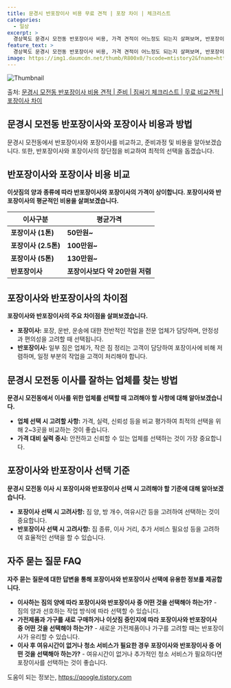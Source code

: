```yaml
---
title: 문경시 반포장이사 비용 무료 견적 | 포장 차이 | 체크리스트
categories:
  - 일상
excerpt: >
  경상북도 문경시 모전동 반포장이사 비용, 가격 견적이 어느정도 되는지 살펴보며, 반포장이사를 준비함에 있어 짐싸기 준비 체크리스트가 무엇인지 보겠습니다. 마지막으로 포장이사와 차이점을 통해 무료 비교견적으로 어떤 것이 더 합리적인 선택인지 공유 드립니다.문경시 모전동 포장이사 견적 샘플 보기 👈 클릭문경시 모전동 포장이사 가격 살펴보기 👈 클릭문경시 모전동 반포장이사 평균 이사 비용평수문경시 모전동 평균 이사 비용원룸 이사9평 이하 (1톤)30만원~투룸/쓰리룸 이사16평 ~ 20평 (2.5톤)80만원~쓰리룸 이사21평 (5톤) ~110만원~우리집 무료 이사견적 받기 👈 클릭포장 vs 반포장: 두 가지 이사 방법의 큰 차이이사를 할 때 포장과 반포장의 가장 큰 차이점은? 포장이사: 1톤은 50만원, ..
feature_text: >
  경상북도 문경시 모전동 반포장이사 비용, 가격 견적이 어느정도 되는지 살펴보며, 반포장이사를 준비함에 있어 짐싸기 준비 체크리스트가 무엇인지 보겠습니다. 마지막으로 포장이사와 차이점을 통해 무료 비교견적으로 어떤 것이 더 합리적인 선택인지 공유 드립니다.문경시 모전동 포장이사 견적 샘플 보기 👈 클릭문경시 모전동 포장이사 가격 살펴보기 👈 클릭문경시 모전동 반포장이사 평균 이사 비용평수문경시 모전동 평균 이사 비용원룸 이사9평 이하 (1톤)30만원~투룸/쓰리룸 이사16평 ~ 20평 (2.5톤)80만원~쓰리룸 이사21평 (5톤) ~110만원~우리집 무료 이사견적 받기 👈 클릭포장 vs 반포장: 두 가지 이사 방법의 큰 차이이사를 할 때 포장과 반포장의 가장 큰 차이점은? 포장이사: 1톤은 50만원, ..
image: https://img1.daumcdn.net/thumb/R800x0/?scode=mtistory2&fname=https%3A%2F%2Fblog.kakaocdn.net%2Fdn%2F4h2BG%2FbtsHbfPIANs%2FNJZFxxz89bemdbqf01kyK0%2Fimg.webp
---
```


![Thumbnail](https://img1.daumcdn.net/thumb/R800x0/?scode=mtistory2&fname=https%3A%2F%2Fblog.kakaocdn.net%2Fdn%2F4h2BG%2FbtsHbfPIANs%2FNJZFxxz89bemdbqf01kyK0%2Fimg.webp)

<p>출처: <a href="https://qoogle.tistory.com/9443" rel="dofollow">문경시 모전동 반포장이사 비용 견적 | 준비 | 짐싸기 체크리스트 | 무료 비교견적 | 포장이사 차이</a> </p>

## 문경시 모전동 반포장이사와 포장이사 비용과 방법



문경시 모전동에서 반포장이사와 포장이사를 비교하고, 준비과정 및 비용을 알아보겠습니다. 또한, 반포장이사와 포장이사의 장단점을 비교하여
최적의 선택을 돕겠습니다.

## **반포장이사와 포장이사 비용 비교**

**이삿짐의 양과 종류에 따라 반포장이사와 포장이사의 가격이 상이합니다. 포장이사와 반포장이사의 평균적인 비용을 살펴보겠습니다.**

**이사구분** | **평균가격**  
---|---  
**포장이사 (1톤)** | **50만원~**  
**포장이사 (2.5톤)** | **100만원~**  
**포장이사 (5톤)** | **130만원~**  
**반포장이사** | **포장이사보다 약 20만원 저렴**  
  
## **포장이사와 반포장이사의 차이점**

**포장이사와 반포장이사의 주요 차이점을 살펴보겠습니다.**

  * **포장이사:** 포장, 운반, 운송에 대한 전반적인 작업을 전문 업체가 담당하며, 안정성과 편의성을 고려할 때 선택됩니다.
  * **반포장이사:** 일부 짐은 업체가, 작은 짐 정리는 고객이 담당하여 포장이사에 비해 저렴하며, 일정 부분의 작업을 고객이 처리해야 합니다.

## **문경시 모전동 이사를 잘하는 업체를 찾는 방법**

**문경시 모전동에서 이사를 위한 업체를 선택할 때 고려해야 할 사항에 대해 알아보겠습니다.**

  * **업체 선택 시 고려할 사항:** 가격, 실력, 신뢰성 등을 비교 평가하여 최적의 선택을 위해 2~3곳을 비교하는 것이 좋습니다.
  * **가격 대비 실력 중시:** 안전하고 신뢰할 수 있는 업체를 선택하는 것이 가장 중요합니다.

## **포장이사와 반포장이사 선택 기준**

**문경시 모전동 이사 시 포장이사와 반포장이사 선택 시 고려해야 할 기준에 대해 알아보겠습니다.**

  * **포장이사 선택 시 고려사항:** 짐 양, 방 개수, 여유시간 등을 고려하여 선택하는 것이 중요합니다.
  * **반포장이사 선택 시 고려사항:** 짐 종류, 이사 거리, 추가 서비스 필요성 등을 고려하여 효율적인 선택을 할 수 있습니다.

## **자주 묻는 질문 FAQ**

**자주 묻는 질문에 대한 답변을 통해 포장이사와 반포장이사 선택에 유용한 정보를 제공합니다.**

  * **이사하는 짐의 양에 따라 포장이사와 반포장이사 중 어떤 것을 선택해아 하는가?** \- 짐의 양과 선호하는 작업 방식에 따라 선택할 수 있습니다.
  * **가전제품과 가구를 새로 구매하거나 이삿짐 중인지에 따라 포장이사와 반포장이사 중 어떤 것을 선택해야 하는가?** \- 새로운 가전제품이나 가구를 고려할 때는 반포장이사가 유리할 수 있습니다.
  * **이사 후 여유시간이 없거나 청소 서비스가 필요한 경우 포장이사와 반포장이사 중 어떤 것을 선택해아 하는가?** \- 여유시간이 없거나 추가적인 청소 서비스가 필요하다면 포장이사를 선택하는 것이 좋습니다.



 

도움이 되는 정보는, <a href="https://qoogle.tistory.com" rel="dofollow">https://qoogle.tistory.com</a>


